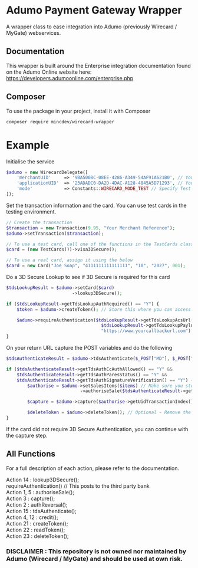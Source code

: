 # Adumo Payment Gateway Wrapper
A wrapper class to ease integration into Adumo (previously Wirecard / MyGate) webservices. 

## Documentation
This wrapper is built around the Enterprise integration documentation found on the Adumo Online website here: https://developers.adumoonline.com/enterprise.php

## Composer

To use the package in your project, install it with Composer
```
composer require mincdev/wirecard-wrapper
```

# Example

Initialise the service
```php
$adumo = new WirecardDelegate([
    'merchantUID'     => '9BA5008C-08EE-4286-A349-54AF91A621B0', // Your Merchant UID
    'applicationUID'  => '23ADADC0-DA2D-4DAC-A128-4845A5D71293', // Your Application UID
    'mode'            => Constants::WIRECARD_MODE_TEST // Specify Test or Live mode
]);
```

Set the transaction information and the card. You can use test cards in the testing environment.
```php
// Create the transaction
$transaction = new Transaction(9.95, "Your Merchant Reference");
$adumo->setTransaction($transaction);

// To use a test card, call one of the functions in the TestCards class
$card = (new TestCards())->visa3DSecure();

// To use a real card, assign it using the below
$card = new Card("Joe Soap", "4111111111111111", "10", "2027", 001);
```

Do a 3D Secure Lookup to see if 3D Secure is required for this card
```php
$tdsLookupResult = $adumo->setCard($card)
                         ->lookup3DSecure();

if ($tdsLookupResult->getTdsLookupAuthRequired() == "Y") {
    $token = $adumo->createToken(); // Store this where you can access it from your return URL

    $adumo->requireAuthentication($tdsLookupResult->getTdsLookupAcsUrl(), 
                                    $tdsLookupResult->getTdsLookupPayload(), 
                                    "https://www.yourcallbackurl.com");
}
```

On your return URL capture the POST variables and do the following
```php
$tdsAuthenticateResult = $adumo->tdsAuthenticate($_POST["MD"], $_POST["PaRes"]);

if ($tdsAuthenticateResult->getTdsAuthCcAuthAllowed() == "Y" && 
    $tdsAuthenticateResult->getTdsAuthParesStatus() == "Y" && 
    $tdsAuthenticateResult->getTdsAuthSignatureVerification() == "Y") {
        $authorise = $adumo->setSalesItems($items) // Make sure you stored your items somewhere before calling the authentication
                            ->authoriseSale($tdsAuthenticateResult->getUidTransactionIndex(), Constants::ACTION_AUTHORISE, true);

        $capture = $adumo->capture($authorise->getUidTransactionIndex()); // Capture the sale

        $deleteToken = $adumo->deleteToken(); // Optional - Remove the token
}
```

If the card did not require 3D Secure Authentication, you can continue with the capture step.

## All Functions
For a full description of each action, please refer to the documentation.

Action 14 : lookup3DSecure();  
requireAuthentication() // This posts to the third party bank  
Action 1, 5 : authoriseSale();  
Action 3 : capture();  
Action 2 : authReversal();  
Action 15 : tdsAuthenticate();  
Action 4, 12 : credit();  
Action 21 : createToken();  
Action 22 : readToken();  
Action 23 : deleteToken();  

### DISCLAIMER : This repository is not owned nor maintained by Adumo (Wirecard / MyGate) and should be used at own risk. 
